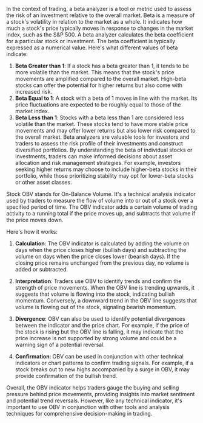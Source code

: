 In the context of trading, a beta analyzer is a tool or metric used to assess the risk of an investment relative to the overall market. Beta is a measure of a stock's volatility in relation to the market as a whole. It indicates how much a stock's price typically moves in response to changes in the market index, such as the S&P 500.
A beta analyzer calculates the beta coefficient for a particular stock or investment. The beta coefficient is typically expressed as a numerical value. Here's what different values of beta indicate:
1. **Beta Greater than 1**: If a stock has a beta greater than 1, it tends to be more volatile than the market. This means that the stock's price movements are amplified compared to the overall market. High-beta stocks can offer the potential for higher returns but also come with increased risk.
2. **Beta Equal to 1**: A stock with a beta of 1 moves in line with the market. Its price fluctuations are expected to be roughly equal to those of the market index.
3. **Beta Less than 1**: Stocks with a beta less than 1 are considered less volatile than the market. These stocks tend to have more stable price movements and may offer lower returns but also lower risk compared to the overall market.
Beta analyzers are valuable tools for investors and traders to assess the risk profile of their investments and construct diversified portfolios. By understanding the beta of individual stocks or investments, traders can make informed decisions about asset allocation and risk management strategies. For example, investors seeking higher returns may choose to include higher-beta stocks in their portfolio, while those prioritizing stability may opt for lower-beta stocks or other asset classes.


Stock OBV stands for On-Balance Volume. It's a technical analysis indicator used by traders to measure the flow of volume into or out of a stock over a specified period of time. The OBV indicator adds a certain volume of trading activity to a running total if the price moves up, and subtracts that volume if the price moves down. 

Here's how it works:

1. **Calculation**: The OBV indicator is calculated by adding the volume on days when the price closes higher (bullish days) and subtracting the volume on days when the price closes lower (bearish days). If the closing price remains unchanged from the previous day, no volume is added or subtracted.

2. **Interpretation**: Traders use OBV to identify trends and confirm the strength of price movements. When the OBV line is trending upwards, it suggests that volume is flowing into the stock, indicating bullish momentum. Conversely, a downward trend in the OBV line suggests that volume is flowing out of the stock, signaling bearish momentum.

3. **Divergence**: OBV can also be used to identify potential divergences between the indicator and the price chart. For example, if the price of the stock is rising but the OBV line is falling, it may indicate that the price increase is not supported by strong volume and could be a warning sign of a potential reversal.

4. **Confirmation**: OBV can be used in conjunction with other technical indicators or chart patterns to confirm trading signals. For example, if a stock breaks out to new highs accompanied by a surge in OBV, it may provide confirmation of the bullish trend.

Overall, the OBV indicator helps traders gauge the buying and selling pressure behind price movements, providing insights into market sentiment and potential trend reversals. However, like any technical indicator, it's important to use OBV in conjunction with other tools and analysis techniques for comprehensive decision-making in trading.
